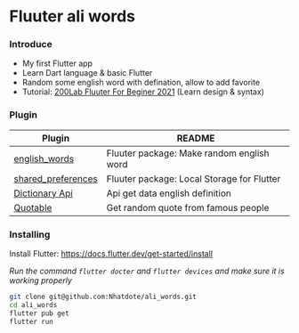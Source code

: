 # Fluuter ali words
### Introduce
- My first Flutter app 
- Learn Dart language & basic Flutter
- Random some english word with defination, allow to add favorite
- Tutorial: [200Lab Fluuter For Beginer 2021](https://www.youtube.com/watch?v=duvldqNOcTk&list=PLFcgubjtcw5U-Y6z1gpR02ebF-jyLoyga&ab_channel=200LabEducation) (Learn design & syntax)

### Plugin
| Plugin | README |
| ------ | ------ |
| [english_words](https://breakdance.github.io/breakdance/) | Fluuter package: Make random english word |
| [shared_preferences](https://pub.dev/packages/shared_preferences) | Fluuter package: Local Storage for Flutter |
| [Dictionary Api](https://api.dictionaryapi.dev/api/v2/entries/en/music) | Api get data english definition |
| [Quotable](https://api.quotable.io/random) | Get random quote from famous people |

### Installing
Install Flutter: https://docs.flutter.dev/get-started/install

_Run the command `flutter docter` and `flutter devices` and make sure it is working properly_

```sh
git clone git@github.com:Nhatdote/ali_words.git
cd ali_words
flutter pub get
flutter run
```
